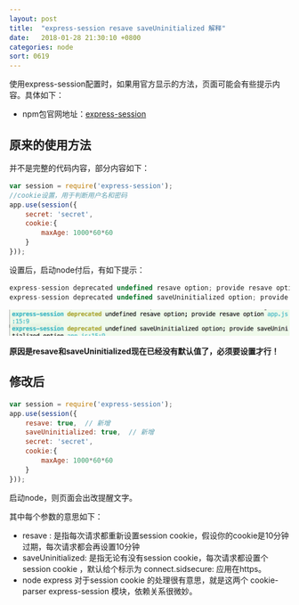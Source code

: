 ```yaml
---
layout: post
title:  "express-session resave saveUninitialized 解释"
date:   2018-01-28 21:30:10 +0800
categories: node
sort: 0619
---
```


使用express-session配置时，如果用官方显示的方法，页面可能会有些提示内容。具体如下：

- npm包官网地址：[express-session](https://www.npmjs.com/package/express-session)

## 原来的使用方法

并不是完整的代码内容，部分内容如下：

```js
var session = require('express-session');
//cookie设置，用于判断用户名和密码
app.use(session({ 
    secret: 'secret',
    cookie:{ 
        maxAge: 1000*60*60
    }
}));
```

设置后，启动node付后，有如下提示：

```js
express-session deprecated undefined resave option; provide resave option app.js:15:9
express-session deprecated undefined saveUninitialized option; provide saveUninitialized option app.js:15:9
```

![效果图](../../assets/node/1901.png)

**原因是resave和saveUninitialized现在已经没有默认值了，必须要设置才行！**



## 修改后

```js
var session = require('express-session');
app.use(session({ 
    resave: true,  // 新增
    saveUninitialized: true,  // 新增
    secret: 'secret',
    cookie:{ 
        maxAge: 1000*60*60
    }
}));
```

启动node，则页面会出改提醒文字。

其中每个参数的意思如下：

- resave : 是指每次请求都重新设置session cookie，假设你的cookie是10分钟过期，每次请求都会再设置10分钟
- saveUninitialized: 是指无论有没有session cookie，每次请求都设置个session cookie ，默认给个标示为 connect.sidsecure: 应用在https。
- node express 对于session cookie 的处理很有意思，就是这两个 cookie-parser express-session 模块，依赖关系很微妙。

